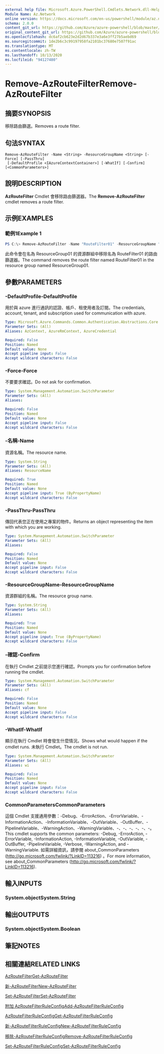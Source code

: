 ```yaml
---
external help file: Microsoft.Azure.PowerShell.Cmdlets.Network.dll-Help.xml
Module Name: Az.Network
online version: https://docs.microsoft.com/en-us/powershell/module/az.network/remove-azroutefilter
schema: 2.0.0
content_git_url: https://github.com/Azure/azure-powershell/blob/master/src/Network/Network/help/Remove-AzRouteFilter.md
original_content_git_url: https://github.com/Azure/azure-powershell/blob/master/src/Network/Network/help/Remove-AzRouteFilter.md
ms.openlocfilehash: dc6af2cb623e2d2d67b337e3a6e3ff27b5aebd69
ms.sourcegitcommit: 1de2b6c3c99197958fa2101bc37680e7507f91ac
ms.translationtype: MT
ms.contentlocale: zh-TW
ms.lasthandoff: 10/13/2020
ms.locfileid: "94127480"
---
```

# <span data-ttu-id="6bc82-101">Remove-AzRouteFilter</span><span class="sxs-lookup"><span data-stu-id="6bc82-101">Remove-AzRouteFilter</span></span>

## <span data-ttu-id="6bc82-102">摘要</span><span class="sxs-lookup"><span data-stu-id="6bc82-102">SYNOPSIS</span></span>
<span data-ttu-id="6bc82-103">移除路由篩選。</span><span class="sxs-lookup"><span data-stu-id="6bc82-103">Removes a route filter.</span></span>

## <span data-ttu-id="6bc82-104">句法</span><span class="sxs-lookup"><span data-stu-id="6bc82-104">SYNTAX</span></span>

```
Remove-AzRouteFilter -Name <String> -ResourceGroupName <String> [-Force] [-PassThru]
 [-DefaultProfile <IAzureContextContainer>] [-WhatIf] [-Confirm] [<CommonParameters>]
```

## <span data-ttu-id="6bc82-105">說明</span><span class="sxs-lookup"><span data-stu-id="6bc82-105">DESCRIPTION</span></span>
<span data-ttu-id="6bc82-106">**AzRouteFilter** Cmdlet 會移除路由篩選器。</span><span class="sxs-lookup"><span data-stu-id="6bc82-106">The **Remove-AzRouteFilter** cmdlet removes a route filter.</span></span>

## <span data-ttu-id="6bc82-107">示例</span><span class="sxs-lookup"><span data-stu-id="6bc82-107">EXAMPLES</span></span>

### <span data-ttu-id="6bc82-108">範例1</span><span class="sxs-lookup"><span data-stu-id="6bc82-108">Example 1</span></span>
```powershell
PS C:\> Remove-AzRouteFilter -Name "RouteFilter01" -ResourceGroupName "ResourceGroup01"
```

<span data-ttu-id="6bc82-109">此命令會在名為 ResourceGroup01 的資源群組中移除名為 RouteFilter01 的路由篩選器。</span><span class="sxs-lookup"><span data-stu-id="6bc82-109">The command removes the route filter named RouteFilter01 in the resource group named ResourceGroup01.</span></span>

## <span data-ttu-id="6bc82-110">參數</span><span class="sxs-lookup"><span data-stu-id="6bc82-110">PARAMETERS</span></span>

### <span data-ttu-id="6bc82-111">-DefaultProfile</span><span class="sxs-lookup"><span data-stu-id="6bc82-111">-DefaultProfile</span></span>
<span data-ttu-id="6bc82-112">用於與 azure 進行通訊的認證、帳戶、租使用者及訂閱。</span><span class="sxs-lookup"><span data-stu-id="6bc82-112">The credentials, account, tenant, and subscription used for communication with azure.</span></span>

```yaml
Type: Microsoft.Azure.Commands.Common.Authentication.Abstractions.Core.IAzureContextContainer
Parameter Sets: (All)
Aliases: AzContext, AzureRmContext, AzureCredential

Required: False
Position: Named
Default value: None
Accept pipeline input: False
Accept wildcard characters: False
```

### <span data-ttu-id="6bc82-113">-Force</span><span class="sxs-lookup"><span data-stu-id="6bc82-113">-Force</span></span>
<span data-ttu-id="6bc82-114">不要要求確認。</span><span class="sxs-lookup"><span data-stu-id="6bc82-114">Do not ask for confirmation.</span></span>

```yaml
Type: System.Management.Automation.SwitchParameter
Parameter Sets: (All)
Aliases:

Required: False
Position: Named
Default value: None
Accept pipeline input: False
Accept wildcard characters: False
```

### <span data-ttu-id="6bc82-115">-名稱</span><span class="sxs-lookup"><span data-stu-id="6bc82-115">-Name</span></span>
<span data-ttu-id="6bc82-116">資源名稱。</span><span class="sxs-lookup"><span data-stu-id="6bc82-116">The resource name.</span></span>

```yaml
Type: System.String
Parameter Sets: (All)
Aliases: ResourceName

Required: True
Position: Named
Default value: None
Accept pipeline input: True (ByPropertyName)
Accept wildcard characters: False
```

### <span data-ttu-id="6bc82-117">-PassThru</span><span class="sxs-lookup"><span data-stu-id="6bc82-117">-PassThru</span></span>
<span data-ttu-id="6bc82-118">傳回代表您正在使用之專案的物件。</span><span class="sxs-lookup"><span data-stu-id="6bc82-118">Returns an object representing the item with which you are working.</span></span>

```yaml
Type: System.Management.Automation.SwitchParameter
Parameter Sets: (All)
Aliases:

Required: False
Position: Named
Default value: None
Accept pipeline input: False
Accept wildcard characters: False
```

### <span data-ttu-id="6bc82-119">-ResourceGroupName</span><span class="sxs-lookup"><span data-stu-id="6bc82-119">-ResourceGroupName</span></span>
<span data-ttu-id="6bc82-120">資源群組的名稱。</span><span class="sxs-lookup"><span data-stu-id="6bc82-120">The resource group name.</span></span>

```yaml
Type: System.String
Parameter Sets: (All)
Aliases:

Required: True
Position: Named
Default value: None
Accept pipeline input: True (ByPropertyName)
Accept wildcard characters: False
```

### <span data-ttu-id="6bc82-121">-確認</span><span class="sxs-lookup"><span data-stu-id="6bc82-121">-Confirm</span></span>
<span data-ttu-id="6bc82-122">在執行 Cmdlet 之前提示您進行確認。</span><span class="sxs-lookup"><span data-stu-id="6bc82-122">Prompts you for confirmation before running the cmdlet.</span></span>

```yaml
Type: System.Management.Automation.SwitchParameter
Parameter Sets: (All)
Aliases: cf

Required: False
Position: Named
Default value: None
Accept pipeline input: False
Accept wildcard characters: False
```

### <span data-ttu-id="6bc82-123">-WhatIf</span><span class="sxs-lookup"><span data-stu-id="6bc82-123">-WhatIf</span></span>
<span data-ttu-id="6bc82-124">顯示在執行 Cmdlet 時會發生什麼情況。</span><span class="sxs-lookup"><span data-stu-id="6bc82-124">Shows what would happen if the cmdlet runs.</span></span>
<span data-ttu-id="6bc82-125">未執行 Cmdlet。</span><span class="sxs-lookup"><span data-stu-id="6bc82-125">The cmdlet is not run.</span></span>

```yaml
Type: System.Management.Automation.SwitchParameter
Parameter Sets: (All)
Aliases: wi

Required: False
Position: Named
Default value: None
Accept pipeline input: False
Accept wildcard characters: False
```

### <span data-ttu-id="6bc82-126">CommonParameters</span><span class="sxs-lookup"><span data-stu-id="6bc82-126">CommonParameters</span></span>
<span data-ttu-id="6bc82-127">這個 Cmdlet 支援通用參數：-Debug、-ErrorAction、-ErrorVariable、-InformationAction、-InformationVariable、-OutVariable、-OutBuffer、-PipelineVariable、-WarningAction、-WarningVariable、-、-、-、-、-、-。</span><span class="sxs-lookup"><span data-stu-id="6bc82-127">This cmdlet supports the common parameters: -Debug, -ErrorAction, -ErrorVariable, -InformationAction, -InformationVariable, -OutVariable, -OutBuffer, -PipelineVariable, -Verbose, -WarningAction, and -WarningVariable.</span></span> <span data-ttu-id="6bc82-128">如需詳細資訊，請參閱 about_CommonParameters (http://go.microsoft.com/fwlink/?LinkID=113216) 。</span><span class="sxs-lookup"><span data-stu-id="6bc82-128">For more information, see about_CommonParameters (http://go.microsoft.com/fwlink/?LinkID=113216).</span></span>

## <span data-ttu-id="6bc82-129">輸入</span><span class="sxs-lookup"><span data-stu-id="6bc82-129">INPUTS</span></span>

### <span data-ttu-id="6bc82-130">System.object</span><span class="sxs-lookup"><span data-stu-id="6bc82-130">System.String</span></span>

## <span data-ttu-id="6bc82-131">輸出</span><span class="sxs-lookup"><span data-stu-id="6bc82-131">OUTPUTS</span></span>

### <span data-ttu-id="6bc82-132">System.object</span><span class="sxs-lookup"><span data-stu-id="6bc82-132">System.Boolean</span></span>

## <span data-ttu-id="6bc82-133">筆記</span><span class="sxs-lookup"><span data-stu-id="6bc82-133">NOTES</span></span>

## <span data-ttu-id="6bc82-134">相關連結</span><span class="sxs-lookup"><span data-stu-id="6bc82-134">RELATED LINKS</span></span>

[<span data-ttu-id="6bc82-135">AzRouteFilter</span><span class="sxs-lookup"><span data-stu-id="6bc82-135">Get-AzRouteFilter</span></span>](./Get-AzRouteFilter.md)

[<span data-ttu-id="6bc82-136">新-AzRouteFilter</span><span class="sxs-lookup"><span data-stu-id="6bc82-136">New-AzRouteFilter</span></span>](./New-AzRouteFilter.md)

[<span data-ttu-id="6bc82-137">Set-AzRouteFilter</span><span class="sxs-lookup"><span data-stu-id="6bc82-137">Set-AzRouteFilter</span></span>](./Set-AzRouteFilter.md)

[<span data-ttu-id="6bc82-138">附加 AzRouteFilterRuleConfig</span><span class="sxs-lookup"><span data-stu-id="6bc82-138">Add-AzRouteFilterRuleConfig</span></span>](./Add-AzRouteFilterRuleConfig.md)

[<span data-ttu-id="6bc82-139">AzRouteFilterRuleConfig</span><span class="sxs-lookup"><span data-stu-id="6bc82-139">Get-AzRouteFilterRuleConfig</span></span>](./Get-AzRouteFilterRuleConfig.md)

[<span data-ttu-id="6bc82-140">新-AzRouteFilterRuleConfig</span><span class="sxs-lookup"><span data-stu-id="6bc82-140">New-AzRouteFilterRuleConfig</span></span>](./New-AzRouteFilterRuleConfig.md)

[<span data-ttu-id="6bc82-141">移除-AzRouteFilterRuleConfig</span><span class="sxs-lookup"><span data-stu-id="6bc82-141">Remove-AzRouteFilterRuleConfig</span></span>](./Remove-AzRouteFilterRuleConfig.md)

[<span data-ttu-id="6bc82-142">Set-AzRouteFilterRuleConfig</span><span class="sxs-lookup"><span data-stu-id="6bc82-142">Set-AzRouteFilterRuleConfig</span></span>](./Set-AzRouteFilterRuleConfig.md)
